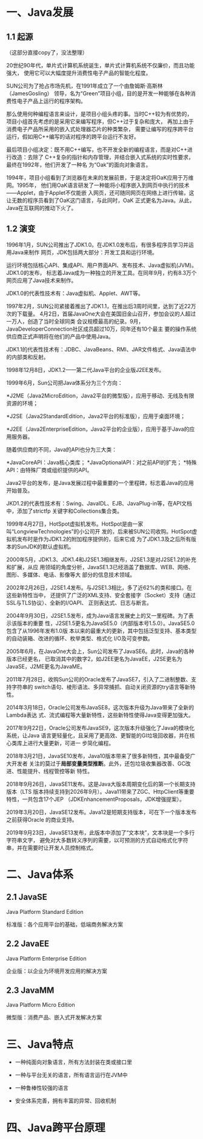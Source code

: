 # 一、Java发展

## 1.1 起源

（这部分直接copy了，没法整理）

20世纪90年代，单片式计算机系统诞生，单片式计算机系统不仅廉价，而且功能强大，
使用它可以大幅度提升消费性电子产品的智能化程度。

SUN公司为了抢占市场先机，在1991年成立了一个由詹姆斯·高斯林（JamesGosling）
领导，名为“Green”项目小组，目的是开发一种能够在各种消费性电子产品上运行的程序架构。

那么使用何种编程语言来设计，是项目小组头疼的事。当时C++较为有优势的，
项目小组首先考虑的是采用它来编写程序，但C++过于复杂和庞大，
再加上由于消费电子产品所采用的嵌入式处理器芯片的种类繁杂，
需要让编写的程序跨平台运行，假如用C++编写的话对程序的跨平台运行不友好。

最后项目小组决定：既不用C++编写，也不开发全新的编程语言，而是对C++进行改造：去除了
C++复杂的指针和内存管理，并结合嵌入式系统的实时性要求，最终在1992年，他们开发了一种名
为“Oak”的面向对象语言。

1994年，项目小组看到了浏览器在未来的发展前景，于是决定将OaK应用于万维网。1995年，
他们用OaK语言研发了一种能将小程序嵌入到网页中执行的技术——Applet，由于Applet不仅能嵌
入网页，还可随同网页在网络上进行传输，这让无数的程序员看到了OaK这门语言，与此同时，OaK
正式更名为Java。从此，Java在互联网的推动下火了。

## 1.2 演变

1996年1月，SUN公司推出了JDK1.0。在JDK1.0发布后，有很多程序员学习并运用Java来制作
网页，JDK包括两大部分：开发工具和运行环境。

运行环境包括核心API、集成API、用户界面API、发布技术、Java虚拟机(JVM)。JDK1.0的发布，
标志着Java成为一种独立的开发工具。在同年9月，约有8.3万个网页应用了Java技术来制作。

JDK1.0的代表性技术有：Java虚拟机、Applet、AWT等。

1997年2月，SUN公司紧接着推出了JDK1.1，在推出后3周时间里，达到了近22万次的下载量。
4月2日，首届JavaOne大会在美国旧金山召开，参加会议的人超过一万人，创造了当时全球同类
会议规模最高的纪录。9月，JavaDeveloperConnection社区成员超过10万，同年还有10个最主
要的操作系统供应商正式声明将在他们的产品中使用Java。

JDK1.1的代表性技术有：JDBC、JavaBeans、RMI、JAR文件格式、Java语法中的内部类和反射。

1998年12月8日，JDK1.2——第二代Java平台的企业版J2EE发布。

1999年6月，Sun公司把Java体系分为三个方向：

*J2ME（Java2MicroEdition，Java2平台的微型版），应用于移动、无线及有限资源的环境；

*J2SE（Java2StandardEdition，Java2平台的标准版），应用于桌面环境；

*J2EE（Java2EnterpriseEdition，Java2平台的企业版），应用于基于Java的应用服务器。

随着供应商的不同，Java的API也分为三大类：

*JavaCoreAPI：Java核心类库；
*JavaOptionalAPI：对之前API的扩充；
*特殊API：由特殊厂商或组织提供的API。

Java2平台的发布，是Java发展过程中最重要的一个里程碑，标志着Java的应用开始普及。

JKD1.2的代表性技术有：Swing、JavaIDL、EJB、JavaPlug-in等，在API文档中，添加了strictfp
关键字和Collections集合类。

1999年4月27日，HotSpot虚拟机发布。HotSpot是由一家叫“LongviewTechnologies”的小公司开
发的，后来被SUN公司收购。HotSpot虚拟机发布时是作为JDK1.2的附加程序提供的，后来它成
为了JDK1.3及之后所有版本的SunJDK的默认虚拟机。

2000年5月，JDK1.3、JDK1.4和J2SE1.3相继发布，J2SE1.3是对J2SE1.2的补充和扩展，从应
用领域的角度分析，JavaSE1.3已经涵盖了数据库、WEB、网络、图形、多媒体、电话、影像等大
部分的信息技术领域。

2002年2月26日，J2SE1.4发布。与J2SE1.3相比，多了近62%的类和接口。在这些新特性当中，
还提供了广泛的XML支持、安全套接字（Socket）支持（通过SSL与TLS协议）、全新的I/OAPI、
正则表达式、日志与断言。

2004年9月30日，J2SE1.5发布，成为Java语言发展史上的又一里程碑。为了表示该版本的重要
性，J2SE1.5更名为JavaSE5.0（内部版本号1.5.0）。JavaSE5.0包含了从1996年发布1.0版
本以来的最重大的更新，其中包括泛型支持、基本类型的自动装箱、改进的循环、枚举类型、格式化
I/O及可变参数。

2005年6月，在JavaOne大会上，Sun公司发布了JavaSE6。此时，Java的各种版本已经更名，
已取消其中的数字2，如J2EE更名为JavaEE，J2SE更名为JavaSE，J2ME更名为JavaME。

2011年7月28日，收购Sun公司的Oracle发布了JavaSE7，引入了二进制整数、支持字符串的
switch语句、棱形语法、多异常捕抓、自动关闭资源的try语言等新特性。

2014年3月18日，Oracle公司发布JavaSE8，这次版本升级为Java带来了全新的Lambda表达
式、流式编程等大量新特性，这些新特性使得Java变得更加强大。

2017年9月22日，Oracle公司发布JavaSE9，这次版本升级强化了Java的模块化系统，让Java
语言更轻量化，且采用了更高效、更智能的GI垃圾回收器，并在核心类库上进行大量更新，可进一
步简化编程。

2018年3月21日，JavaSE10发布，Java10版本带来了很多新特性，其中最备受广大开发者
关注的莫过于**局部变量类型推断**。此外，还包垃圾收集器改善、GC改进、性能提升、线程管控等新
特性。

2018年9月26日，JavaSE11发布。这是Java大版本周期变化后的第一个长期支持版本（LTS
版本持续支持到2026年9月）。Java11带来了ZGC、HttpClient等重要特性，一共包含17个JEP
（JDKEnhancementProposals，JDK增强提案）。

2019年3月20日，JavaSE12发布。Java12是短期支持版本，可在下一个版本发布之前获得Oracle
的商业支持。

2019年9月23日，JavaSE13发布，此版本中添加了“文本块”，文本块是一个多行字符串文字，
避免对大多数转义序列的需要，以可预测的方式自动格式化字符串，并在需要时让开发人员控制格式。

# 二、Java体系

## 2.1 JavaSE

Java Platform Standard Edition

标准版：各个应用平台的基础，低端商务解决方案

## 2.2 JavaEE

Java Platform Enterprise Edition

企业版：以企业为环境开发应用的解决方案

## 2.3 JavaMM

Java Platform Micro Edition

微型版：消费产品、嵌入式开发解决方案

# 三、Java特点

* 一种纯面向对象语言，所有方法封装在类或接口里

* 一种与平台无关的语言，所有语言运行在JVM中

* 一种鲁棒性较强的语言

* 安全体系完善，拥有丰富的异常、回收机制

# 四、Java跨平台原理




